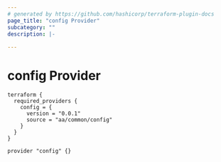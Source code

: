 ```yaml
---
# generated by https://github.com/hashicorp/terraform-plugin-docs
page_title: "config Provider"
subcategory: ""
description: |-
  
---
```


# config Provider

```hcl
terraform {
  required_providers {
    config = {
      version = "0.0.1"
      source = "aa/common/config"
    }
  }
}

provider "config" {}
```

